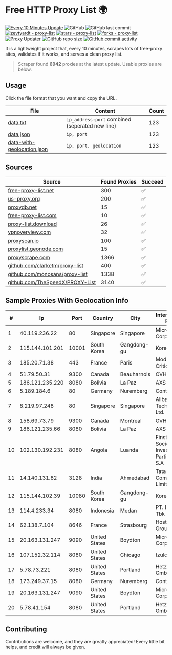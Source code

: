 
# Free HTTP Proxy List 🌍

[![Every 10 Minutes Update](https://github.com/mertguvencli/http-proxy-list/actions/workflows/main.yml/badge.svg?branch=main)](https://github.com/mertguvencli/http-proxy-list/actions/workflows/main.yml)
![GitHub](https://img.shields.io/github/license/mertguvencli/http-proxy-list)
![GitHub last commit](https://img.shields.io/github/last-commit/mertguvencli/http-proxy-list)
[![zevtyardt - proxy-list](https://img.shields.io/static/v1?label=zevtyardt&message=proxy-list&color=blue&logo=github)](https://github.com/zevtyardt/proxy-list "Go to GitHub repo")
[![stars - proxy-list](https://img.shields.io/github/stars/zevtyardt/proxy-list?style=social)](https://github.com/zevtyardt/proxy-list)
[![forks - proxy-list](https://img.shields.io/github/forks/zevtyardt/proxy-list?style=social)](https://github.com/zevtyardt/proxy-list)
[![Proxy Updater](https://github.com/zevtyardt/proxy-list/workflows/Proxy%20Updater/badge.svg)](https://github.com/zevtyardt/proxy-list/actions?query=workflow:"Proxy+Updater")
![GitHub repo size](https://img.shields.io/github/repo-size/zevtyardt/proxy-list)
[![GitHub commit activity](https://img.shields.io/github/commit-activity/m/zevtyardt/proxy-list?logo=commits)](https://github.com/zevtyardt/proxy-list/commits/main)

It is a lightweight project that, every 10 minutes, scrapes lots of free-proxy sites, validates if it works, and serves a clean proxy list.

> Scraper found **6942** proxies at the latest update. Usable proxies are below.

## Usage

Click the file format that you want and copy the URL.

|File|Content|Count|
|----|-------|-----|
|[data.txt](https://raw.githubusercontent.com/mertguvencli/http-proxy-list/main/proxy-list/data.txt)|`ip_address:port` combined (seperated new line)|123|
|[data.json](https://raw.githubusercontent.com/mertguvencli/http-proxy-list/main/proxy-list/data.json)|`ip, port`|123|
|[data-with-geolocation.json](https://raw.githubusercontent.com/mertguvencli/http-proxy-list/main/proxy-list/data-with-geolocation.json)|`ip, port, geolocation`|123|

## Sources

|Source|Found Proxies|Succeed|
|------|-------------|-------|
|[free-proxy-list.net](https://free-proxy-list.net)|300|✅|
|[us-proxy.org](https://www.us-proxy.org)|200|✅|
|[proxydb.net](http://proxydb.net)|15|✅|
|[free-proxy-list.com](https://free-proxy-list.com/?page=&port=&type%5B%5D=http&type%5B%5D=https&up_time=0&search=Search)|10|✅|
|[proxy-list.download](https://www.proxy-list.download/HTTP)|26|✅|
|[vpnoverview.com](https://vpnoverview.com/privacy/anonymous-browsing/free-proxy-servers)|32|✅|
|[proxyscan.io](https://www.proxyscan.io)|100|✅|
|[proxylist.geonode.com](https://proxylist.geonode.com/api/proxy-list?limit=300&page=1&sort_by=lastChecked&sort_type=desc&protocols=http,https)|15|✅|
|[proxyscrape.com](https://api.proxyscrape.com/v2/?request=displayproxies&protocol=http&timeout=10000&country=all&ssl=all&anonymity=all)|1366|✅|
|[github.com/clarketm/proxy-list](https://raw.githubusercontent.com/clarketm/proxy-list/master/proxy-list-raw.txt)|400|✅|
|[github.com/monosans/proxy-list](https://raw.githubusercontent.com/monosans/proxy-list/main/proxies/http.txt)|1338|✅|
|[github.com/TheSpeedX/PROXY-List](https://raw.githubusercontent.com/TheSpeedX/PROXY-List/master/http.txt)|3140|✅|


## Sample Proxies With Geolocation Info

|#|Ip|Port|Country|City|Internet Service Provider|
|-|--|----|-------|----|-------------------------|
|1|40.119.236.22|80|Singapore|Singapore|Microsoft Corporation|
|2|115.144.101.201|10001|South Korea|Gangdong-gu|Korea Telecom|
|3|185.20.71.38|443|France|Paris|Mod Mission Critical LLC|
|4|51.79.50.31|9300|Canada|Beauharnois|OVH SAS|
|5|186.121.235.220|8080|Bolivia|La Paz|AXS Bolivia S. A.|
|6|5.189.184.6|80|Germany|Nuremberg|Contabo GmbH|
|7|8.219.97.248|80|Singapore|Singapore|Alibaba (US) Technology Co., Ltd.|
|8|158.69.73.79|9300|Canada|Montreal|OVH SAS|
|9|186.121.235.66|8080|Bolivia|La Paz|AXS Bolivia S. A.|
|10|102.130.192.231|8080|Angola|Luanda|Finstar - Sociedade de Investimento e Participacoes S.A|
|11|14.140.131.82|3128|India|Ahmedabad|Tata Communications Limited|
|12|115.144.102.39|10080|South Korea|Gangdong-gu|Korea Telecom|
|13|114.4.233.34|8080|Indonesia|Medan|PT. INDOSAT Tbk|
|14|62.138.7.104|8646|France|Strasbourg|Host Europe Group|
|15|20.163.131.247|9090|United States|Boydton|Microsoft Corporation|
|16|107.152.32.114|8080|United States|Chicago|tzulo, inc.|
|17|5.78.73.221|8080|United States|Portland|Hetzner Online GmbH|
|18|173.249.37.15|8080|Germany|Nuremberg|Contabo GmbH|
|19|20.163.131.247|9090|United States|Boydton|Microsoft Corporation|
|20|5.78.41.154|8080|United States|Portland|Hetzner Online GmbH|



## Contributing

Contributions are welcome, and they are greatly appreciated! Every
little bit helps, and credit will always be given.


